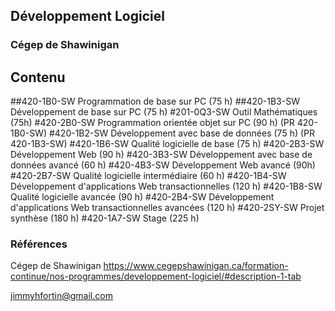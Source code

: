 ## Développement Logiciel

### Cégep de Shawinigan

## Contenu

##420-1B0-SW Programmation de base sur PC (75 h)
##420-1B3-SW Développement de base sur PC (75 h)
#201-0Q3-SW Outil Mathématiques (75h)
#420-2B0-SW Programmation orientée objet sur PC (90 h) (PR 420-1B0-SW)
#420-1B2-SW Développement avec base de données (75 h) (PR 420-1B3-SW)
#420-1B6-SW Qualité logicielle de base (75 h)
#420-2B3-SW Développement Web (90 h)
#420-3B3-SW Développement avec base de données avancé (60 h) 
#420-4B3-SW Développement Web avancé (90h)
#420-2B7-SW Qualité logicielle intermédiaire (60 h)
#420-1B4-SW Développement d'applications Web transactionnelles (120 h)
#420-1B8-SW Qualité logicielle avancée (90 h)
#420-2B4-SW Développement d'applications Web transactionnelles avancées (120 h)
#420-2SY-SW Projet synthèse (180 h)
#420-1A7-SW Stage (225 h)

### Références

Cégep de Shawinigan
https://www.cegepshawinigan.ca/formation-continue/nos-programmes/developpement-logiciel/#description-1-tab

jimmyhfortin@gmail.com
